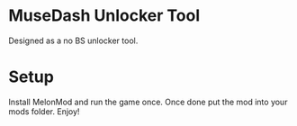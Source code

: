 # MuseDash Unlocker Tool
Designed as a no BS unlocker tool.

# Setup
Install MelonMod and run the game once.
Once done put the mod into your mods folder.
Enjoy!
